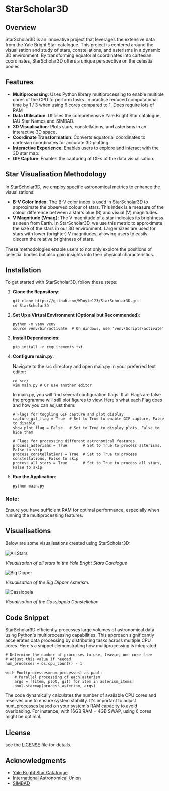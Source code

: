 # StarScholar3D

## Overview
StarScholar3D is an innovative project that leverages the extensive data from the Yale Bright Star catalogue. This project is centered around the visualisation and study of stars, constellations, and asterisms in a dynamic 3D environment. By transforming equatorial coordinates into cartesian coordinates, StarScholar3D offers a unique perspective on the celestial bodies.

## Features
- **Multiprocessing**: Uses Python library multiprocessing to enable multiple cores of the CPU to perform tasks. In practise reduced computational time by 1 / 3 when using 6 cores compared to 1. Does require lots of RAM
- **Data Utilisation**: Utilises the comprehensive Yale Bright Star catalogue, IAU Star Names and SIMBAD.
- **3D Visualisation**: Plots stars, constellations, and asterisms in an interactive 3D space.
- **Coordinate Transformation**: Converts equatorial coordinates to cartesian coordinates for accurate 3D plotting.
- **Interactive Experience**: Enables users to explore and interact with the 3D star map.
- **GIF Capture**: Enables the capturing of GIFs of the data visualisation.

## Star Visualisation Methodology
In StarScholar3D, we employ specific astronomical metrics to enhance the visualisations:

- **B-V Color Index**: The B-V color index is used in StarScholar3D to approximate the observed colour of stars. This index is a measure of the colour difference between a star's blue (B) and visual (V) magnitudes.
- **V Magnitude (Vmag)**: The V magnitude of a star indicates its brightness as seen from Earth. In StarScholar3D, we use this metric to approximate the size of the stars in our 3D environment. Larger sizes are used for stars with lower (brighter) V magnitudes, allowing users to easily discern the relative brightness of stars.

These methodologies enable users to not only explore the positions of celestial bodies but also gain insights into their physical characteristics.

## Installation
To get started with StarScholar3D, follow these steps:

1. **Clone the Repository**:
	```
	git clone https://github.com/WDoyle123/StarScholar3D.git
	cd StarScholar3D
	```
2. **Set Up a Virtual Environment (Optional but Recommended)**:
	```
	python -m venv venv
	source venv/bin/activate  # On Windows, use 'venv\Scripts\activate'
	```
3. **Install Dependencies**:
	```
	pip install -r requirements.txt
	```
4. **Configure main.py**:

	Navigate to the src directory and open main.py in your preferred text editor:

	```
	cd src/
	vim main.py # Or use another editor
	```
	In main.py, you will find several configuration flags. If all Flags are false the programme will still plot figures to view. Here's what each Flag does and how you can adjust them:
	
	```
	# Flags for toggling GIF capture and plot display
	capture_gif_flag = True  # Set to True to enable GIF capture, False to disable
	show_plot_flag = False   # Set to True to display plots, False to hide them

	# Flags for processing different astronomical features
	process_asterisms = True       # Set to True to process asterisms, False to skip
	process_constellations = True  # Set to True to process constellations, False to skip
	process_all_stars = True       # Set to True to process all stars, False to skip

	```
5. **Run the Application**:
	```
	python main.py
	```

### Note:

Ensure you have sufficient RAM for optimal performance, especially when running the multiprocessing features.

## Visualisations
Below are some visualisations created using StarScholar3D:

![All Stars](/animations/rotating_all_stars.gif)

*Visualisation of all stars in the Yale Bright Stars Catalogue*

![Big Dipper](/animations/asterisms/rotating_big_dipper.gif)

*Visualisation of the Big Dipper Asterism.*

![Cassiopeia](/animations/constellations/rotating_cassiopeia.gif)

*Visualisation of the Cassiopeia Constellation.*

## Code Snippet

StarScholar3D efficiently processes large volumes of astronomical data using Python's multiprocessing capabilities. This approach significantly accelerates data processing by distributing tasks across multiple CPU cores. Here's a snippet demonstrating how multiprocessing is integrated:

```
# Determine the number of processes to use, leaving one core free
# Adjust this value if needed
num_processes = os.cpu_count() - 1

with Pool(processes=num_processes) as pool:
	# Parallel processing of each asterism
    args = [(item, plot, gif) for item in asterism_items]
    pool.starmap(process_asterism, args)
```
The code dynamically calculates the number of available CPU cores and reserves one to ensure system stability. It's important to adjust num_processes based on your system's RAM capacity to avoid overloading. For instance, with 16GB RAM + 4GB SWAP, using 6 cores might be optimal.
 
## License
see the [LICENSE](LICENSE) file for details.

## Acknowledgments
- [Yale Bright Star Catalogue](https://heasarc.gsfc.nasa.gov/db-perl/W3Browse/w3table.pl?tablehead=name%3Dbsc5p&Action=More+Options)
- [International Astronomical Union](https://www.iau.org/public/themes/naming_stars/)
- [SIMBAD](http://simbad.cds.unistra.fr/simbad/sim-fscript)
